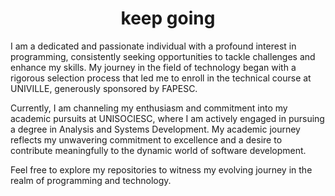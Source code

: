 <h1 align="center" > keep going </h1>

I am a dedicated and passionate individual with a profound interest in programming, consistently seeking opportunities to tackle challenges and enhance my skills. My journey in the field of technology began with a rigorous selection process that led me to enroll in the technical course at UNIVILLE, generously sponsored by FAPESC.

Currently, I am channeling my enthusiasm and commitment into my academic pursuits at UNISOCIESC, where I am actively engaged in pursuing a degree in Analysis and Systems Development. My academic journey reflects my unwavering commitment to excellence and a desire to contribute meaningfully to the dynamic world of software development.

Feel free to explore my repositories to witness my evolving journey in the realm of programming and technology.



